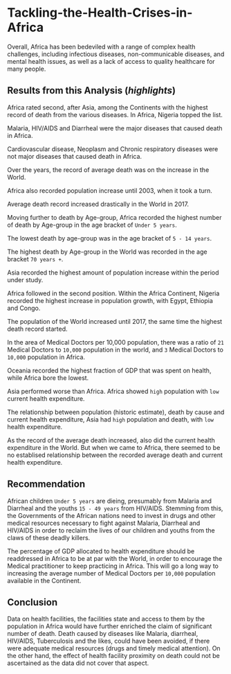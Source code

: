 # Tackling-the-Health-Crises-in-Africa
Overall, Africa has been bedeviled with a range of complex health challenges, including infectious diseases, non-communicable diseases, and mental health issues, as well as a lack of access to quality healthcare for many people.


## Results from this Analysis (*highlights*)
Africa rated second, after Asia, among the Continents with the highest record of death from the various diseases. In Africa, Nigeria topped the list.

Malaria, HIV/AIDS and Diarrheal were the major diseases that caused death in Africa.

Cardiovascular disease, Neoplasm and Chronic respiratory diseases were not major diseases that caused death in Africa.

Over the years, the record of average death was on the increase in the World. 

Africa also recorded population increase until 2003, when it took a turn.

Average death record increased drastically in the World in 2017.

Moving further to death by Age-group, Africa recorded the highest number of death by Age-group in the age bracket of  `Under 5 years`.

The lowest death by age-group was in the age bracket of `5 - 14 years`.

The highest death by Age-group in the World was recorded in the age bracket `70 years +`.

Asia recorded the highest amount of population increase within the period under study.

Africa followed in the second position. Within the Africa Continent, Nigeria recorded the highest increase in population growth, with Egypt, Ethiopia and Congo.

The population of the World increased until 2017, the same time the highest death record started. 

In the area of Medical Doctors per 10,000 population, there was a ratio of `21` Medical Doctors to `10,000` population in the world, and `3` Medical Doctors to `10,000` population in Africa.

Oceania recorded the highest fraction of GDP that was spent on health, while Africa bore the lowest.

Asia performed worse than Africa. Africa showed `high` population with `low` current health expenditure.

The relationship between population (historic estimate), death by cause and current health expenditure, Asia had `high` population and death, with `low` health expenditure.

As the record of the average death increased, also did the current health expenditure in the World. But when we came to Africa, there seemed to be no establised relationship between the recorded average death and current health expenditure.


## Recommendation

African children `Under 5 years` are dieing, presumably from Malaria and Diarrheal and the youths `15 - 49 years` from HIV/AIDS. Stemming from this, the Governments of the African nations need to invest in drugs and other medical resources necessary to fight against Malaria, Diarrheal and HIV/AIDS in  order to reclaim the lives of our children and youths from the claws of these deadly killers.

The percentage of GDP allocated to health expenditure should be readdressed in Africa to be at par with the World, in order to encourage the Medical practitioner to keep practicing in Africa. This will go a long way to increasing the average number of Medical Doctors per `10,000` population available in the Continent.


## Conclusion
Data on health facilities, the facilities state and access to them by the population in Africa would have further enriched the claim of significant number of death. Death caused by diseases like Malaria, diarrheal, HIV/AIDS, Tuberculosis and the likes, could have been avoided, if there were adequate medical resources (drugs and timely medical attention). On the other hand, the effect of health facility proximity on death could not be ascertained as the data did not cover that aspect.
